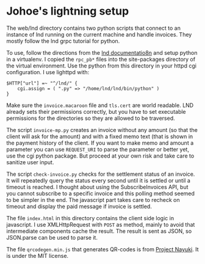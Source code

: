 Johoe's lightning setup
=======================

The web/lnd directory contains two python scripts that connect to an instance
of lnd running on the current machine and handle invoices.  They mostly follow 
the lnd grpc tutorial for python.

To use, follow the directions from the [lnd documentatio8n][1] and setup
python in a virtualenv.  I copied the `rpc_pb*` files into the site-packages
directory of the virtual environment.  Use the python from this directory 
in your httpd cgi configuration.  I use lighttpd with:

```
$HTTP["url"] =~ "^/lnd/" {
    cgi.assign = ( ".py" => "/home/lnd/lnd/bin/python" )
}
```

Make sure the `invoice.macaroon` file and `tls.cert` are world readable.  LND 
already sets their permissions correctly, but you have to set executable
permissions for the directories so they are allowed to be traversed.

The script `invoice-mp.py` creates an invoice without any amount (so that
the client will ask for the amount) and with a fixed memo text (that is shown
in the payment history of the client.  If you want to make memo and amount a
parameter you can use `REQUEST_URI` to parse the parameter or better yet, 
use the cgi python package.  But proceed at your own risk and take care to 
sanitize user input.

The script `check-invoice.py` checks for the settlement status of an invoice.
It will repeatedly query the status every second until it is settled or until 
a timeout is reached.  I thought about using the SubscribeInvoices API, but 
you cannot subscribe to a specific invoice and this polling method seemed to 
be simpler in the end.  The javascript part takes care to recheck on timeout 
and display the paid message if invoice is settled.

The file `index.html` in this directory contains the client side logic in
javascript.  I use XMLHttpRequest with `POST` as method, mainly to avoid that
intermediate components cache the result.  The result is sent as JSON, so
JSON.parse can be used to parse it.

The file `qrcodegen.min.js` that generates QR-codes is from 
[Project Nayuki][2].  It is under the MIT license.

[1]: https://github.com/lightningnetwork/lnd/blob/master/docs/grpc/python.md
[2]: https://www.nayuki.io/page/qr-code-generator-library
